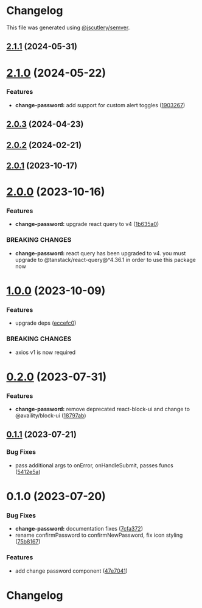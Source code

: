 # Changelog

This file was generated using [@jscutlery/semver](https://github.com/jscutlery/semver).

## [2.1.1](https://github.com/Availity/availity-react/compare/@availity/change-password@2.1.0...@availity/change-password@2.1.1) (2024-05-31)



# [2.1.0](https://github.com/Availity/availity-react/compare/@availity/change-password@2.0.3...@availity/change-password@2.1.0) (2024-05-22)


### Features

* **change-password:** add support for custom alert toggles ([1903267](https://github.com/Availity/availity-react/commit/190326702c187f6ec82c7ef551856cd64161a175))



## [2.0.3](https://github.com/Availity/availity-react/compare/@availity/change-password@2.0.2...@availity/change-password@2.0.3) (2024-04-23)



## [2.0.2](https://github.com/Availity/availity-react/compare/@availity/change-password@2.0.1...@availity/change-password@2.0.2) (2024-02-21)



## [2.0.1](https://github.com/Availity/availity-react/compare/@availity/change-password@2.0.0...@availity/change-password@2.0.1) (2023-10-17)



# [2.0.0](https://github.com/Availity/availity-react/compare/@availity/change-password@1.0.0...@availity/change-password@2.0.0) (2023-10-16)


### Features

* **change-password:** upgrade react query to v4 ([1b635a0](https://github.com/Availity/availity-react/commit/1b635a04a70afa666919578398aa1569641abae7))


### BREAKING CHANGES

* **change-password:** react query has been upgraded to v4. you must upgrade
to @tanstack/react-query@^4.36.1 in order to use this package now



# [1.0.0](https://github.com/Availity/availity-react/compare/@availity/change-password@0.2.0...@availity/change-password@1.0.0) (2023-10-09)


### Features

* upgrade deps ([eccefc0](https://github.com/Availity/availity-react/commit/eccefc0549ebd5057595f6ac696642789375f48a))


### BREAKING CHANGES

* axios v1 is now required



# [0.2.0](https://github.com/Availity/availity-react/compare/@availity/change-password@0.1.1...@availity/change-password@0.2.0) (2023-07-31)


### Features

* **change-password:** remove deprecated react-block-ui and change to @availity/block-ui ([18797ab](https://github.com/Availity/availity-react/commit/18797abc426a89a85a4d71ac893b4b12ad69455f))



## [0.1.1](https://github.com/Availity/availity-react/compare/@availity/change-password@0.1.0...@availity/change-password@0.1.1) (2023-07-21)


### Bug Fixes

* pass additional args to onError, onHandleSubmit, passes funcs ([5412e5a](https://github.com/Availity/availity-react/commit/5412e5a247e8dc2b37307a4878a5a394f21efeb3))



# 0.1.0 (2023-07-20)


### Bug Fixes

* **change-password:** documentation fixes ([7cfa372](https://github.com/Availity/availity-react/commit/7cfa372ec65c002ecfa0e57c1025207e6bac2d05))
* rename confirmPassword to confirmNewPassword, fix icon styling ([75b8167](https://github.com/Availity/availity-react/commit/75b8167416adecea2ef0b9db73875906c93a851a))


### Features

* add change password component ([47e7041](https://github.com/Availity/availity-react/commit/47e70411c459a0651e60c605bffe2ccfc6d0e872))



# Changelog

